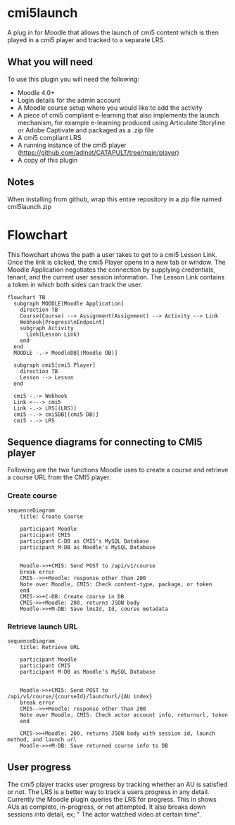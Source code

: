 cmi5launch
============

A plug in for Moodle that allows the launch of cmi5 content which is then played in a cmi5 player and tracked to a separate LRS. 

## What you will need

To use this plugin you will need the following:

* Moodle 4.0+
* Login details for the admin account 
* A Moodle course setup where you would like to add the activity
* A piece of cmi5 compliant e-learning that also implements the launch mechanism, for example e-learning produced using Articulate Storyline or Adobe Captivate and packaged as a .zip file
* A cmi5 compliant LRS
* A running instance of the cmi5 player (https://github.com/adlnet/CATAPULT/tree/main/player)
* A copy of this plugin

## Notes

When installing from github, wrap this entire repository in a zip file named cmi5launch.zip

# Flowchart

This flowchart shows the path a user takes to get to a cmi5 Lesson Link. Once the link is clicked, the cmi5 Player opens in a new tab or window. The Moodle Application negotiates the connection by supplying credentials, tenant, and the current user session information. The Lesson Link contains a token in which both sides can track the user.

```mermaid
flowchart TB
  subgraph MOODLE[Moodle Application]
    direction TB
    Course(Course) --> Assignment(Assignment) --> Activity --> Link
    Webhook[Progress\nEndpoint]
    subgraph Activity
      Link(Lesson Link)
    end
  end
  MOODLE -.-> MoodleDB[(Moodle DB)]

  subgraph cmi5[cmi5 Player]
    direction TB
    Lesson --> Lesson
  end

  cmi5 -.-> Webhook
  Link <---> cmi5
  Link -.-> LRS[(LRS)]
  cmi5 -.-> cmi5DB[(cmi5 DB)]
  cmi5 -.-> LRS
```
## Sequence diagrams for connecting to CMI5 player

Following are the two functions Moodle uses to create a course and retrieve a course URL from the CMI5 player.

### Create course

```mermaid
sequenceDiagram
    title: Create Course
    
    participant Moodle
    participant CMI5
    participant C-DB as CMI5's MySQL Database
    participant M-DB as Moodle's MySQL Database
   
    
    Moodle->>+CMI5: Send POST to /api/v1/course
    break error
    CMI5-->>+Moodle: response other than 200
    Note over Moodle, CMI5: Check content-type, package, or token
    end
    CMI5->>+C-DB: Create course in DB
    CMI5->>+Moodle: 200, returns JSON body
    Moodle->>+M-DB: Save lmsId, Id, course metadata

```
### Retrieve launch URL

```mermaid
sequenceDiagram
    title: Retrieve URL
    
    participant Moodle
    participant CMI5
    participant M-DB as Moodle's MySQL Database
   
    
    Moodle->>+CMI5: Send POST to /api/v1/course/{courseId}/launchurl/{AU index}
    break error
    CMI5-->>+Moodle: response other than 200
    Note over Moodle, CMI5: Check actor account info, returnurl, token
    end
    
    CMI5->>+Moodle: 200, returns JSON body with session id, launch method, and launch url
    Moodle->>+M-DB: Save returned course info to DB

```

## User progress

The cmi5 player tracks user progress by tracking whether an AU is satisfied or not. The LRS is a better way to track a users progress in any detail. Currently the Moodle plugin queries the LRS for progress. This in shows AUs as complete, in-progress, or not attempted. It also breaks down sessions into detail, ex; " The actor watched video at  certain time".

